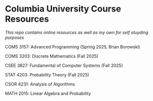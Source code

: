 # Columbia University Course Resources
_This repo contains online resources as well as my own for self stuyding purposes_

COMS 3157: Advanced Programming (Spring 2025, Brian Borowski) 

COMS 3203: Discrete Mathematics (Fall 2025)

CSEE 3827: Fundamental of Computer Systems (Fall 2025)

STAT 4203: Probability Theory (Fall 2025) 

CSOR 4231: Analysis of Algorithms 

MATH 2015: Linear Algebra and Probability


